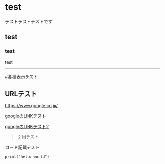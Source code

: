 # test

テストテストテストです

## test

### test

test

---

#各種表示テスト

## URLテスト

https://www.google.co.jp/

[googleのLINKテスト][google]

[google]: https://www.google.co.jp/

[googleのLINKテスト2](https://www.google.co.jp/)

> 引用テスト

コード記載テスト

 ```
print("hello world")
 ```

